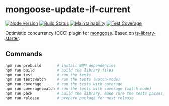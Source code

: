 # mongoose-update-if-current

[![Node version](https://img.shields.io/node/v/mongoose-update-if-current.svg?style=flat)](https://www.npmjs.com/package/mongoose-update-if-current)
[![Build Status](https://travis-ci.org/eoin-obrien/mongoose-update-if-current.svg?branch=master)](https://travis-ci.org/eoin-obrien/mongoose-update-if-current)
[![Maintainability](https://api.codeclimate.com/v1/badges/beece5b98159623e813a/maintainability)](https://codeclimate.com/github/eoin-obrien/mongoose-update-if-current/maintainability)
[![Test Coverage](https://api.codeclimate.com/v1/badges/beece5b98159623e813a/test_coverage)](https://codeclimate.com/github/eoin-obrien/mongoose-update-if-current/test_coverage)

Optimistic concurrency (OCC) plugin for [mongoose](http://mongoosejs.com).
Based on [ts-library-starter](https://github.com/DxCx/ts-library-starter).

## Commands

```bash
npm run prebuild       # install NPM dependencies
npm run build          # build the library files
npm run test           # run the tests
npm run test:watch     # run the tests (watch-mode)
npm run coverage       # run the tests with coverage
npm run coverage:watch # run the tests with coverage (watch-mode)
npm run pack           # build the library, make sure the tests passes, and then pack the library (creates .tgz)
npm run release        # prepare package for next release
```
